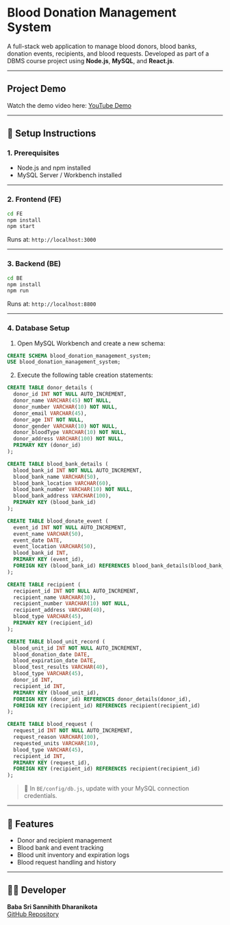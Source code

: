 # Blood Donation Management System

A full-stack web application to manage blood donors, blood banks, donation events, recipients, and blood requests. Developed as part of a DBMS course project using **Node.js**, **MySQL**, and **React.js**.

---

## Project Demo

Watch the demo video here: [YouTube Demo](https://youtu.be/gYw1YvYKLdI)

---

## 🔧 Setup Instructions

### 1. Prerequisites
- Node.js and npm installed
- MySQL Server / Workbench installed

---

### 2. Frontend (FE)
```bash
cd FE
npm install
npm start
```
Runs at: `http://localhost:3000`

---

### 3. Backend (BE)
```bash
cd BE
npm install
npm run
```
Runs at: `http://localhost:8800`

---

### 4. Database Setup

1. Open MySQL Workbench and create a new schema:
```sql
CREATE SCHEMA blood_donation_management_system;
USE blood_donation_management_system;
```

2. Execute the following table creation statements:

```sql
CREATE TABLE donor_details (
  donor_id INT NOT NULL AUTO_INCREMENT,
  donor_name VARCHAR(45) NOT NULL,
  donor_number VARCHAR(10) NOT NULL,
  donor_email VARCHAR(45),
  donor_age INT NOT NULL,
  donor_gender VARCHAR(10) NOT NULL,
  donor_bloodType VARCHAR(10) NOT NULL,
  donor_address VARCHAR(100) NOT NULL,
  PRIMARY KEY (donor_id)
);

CREATE TABLE blood_bank_details (
  blood_bank_id INT NOT NULL AUTO_INCREMENT,
  blood_bank_name VARCHAR(50),
  blood_bank_location VARCHAR(60),
  blood_bank_number VARCHAR(10) NOT NULL,
  blood_bank_address VARCHAR(100),
  PRIMARY KEY (blood_bank_id)
);

CREATE TABLE blood_donate_event (
  event_id INT NOT NULL AUTO_INCREMENT,
  event_name VARCHAR(50),
  event_date DATE,
  event_location VARCHAR(50),
  blood_bank_id INT,
  PRIMARY KEY (event_id),
  FOREIGN KEY (blood_bank_id) REFERENCES blood_bank_details(blood_bank_id)
);

CREATE TABLE recipient (
  recipient_id INT NOT NULL AUTO_INCREMENT,
  recipient_name VARCHAR(30),
  recipient_number VARCHAR(10) NOT NULL,
  recipient_address VARCHAR(40),
  blood_type VARCHAR(45),
  PRIMARY KEY (recipient_id)
);

CREATE TABLE blood_unit_record (
  blood_unit_id INT NOT NULL AUTO_INCREMENT,
  blood_donation_date DATE,
  blood_expiration_date DATE,
  blood_test_results VARCHAR(40),
  blood_type VARCHAR(45),
  donor_id INT,
  recipient_id INT,
  PRIMARY KEY (blood_unit_id),
  FOREIGN KEY (donor_id) REFERENCES donor_details(donor_id),
  FOREIGN KEY (recipient_id) REFERENCES recipient(recipient_id)
);

CREATE TABLE blood_request (
  request_id INT NOT NULL AUTO_INCREMENT,
  request_reason VARCHAR(100),
  requested_units VARCHAR(10),
  blood_type VARCHAR(45),
  recipient_id INT,
  PRIMARY KEY (request_id),
  FOREIGN KEY (recipient_id) REFERENCES recipient(recipient_id)
);
```

> 🔧 In `BE/config/db.js`, update with your MySQL connection credentials.

---

## 📌 Features
- Donor and recipient management
- Blood bank and event tracking
- Blood unit inventory and expiration logs
- Blood request handling and history

---

## 👨‍💻 Developer
**Baba Sri Sannihith Dharanikota**  
[GitHub Repository](https://github.com/sannihith19/blood-donation-management-system)
